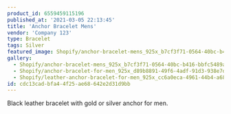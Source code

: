 ```yaml
---
product_id: 6559459115196
published_at: '2021-03-05 22:13:45'
title: 'Anchor Bracelet Mens'
vendor: 'Company 123'
type: Bracelet
tags: Silver
featured_image: Shopify/anchor-bracelet-mens_925x_b7cf3f71-0564-40bc-b416-bbfc5489add6.jpg
gallery:
  - Shopify/anchor-bracelet-mens_925x_b7cf3f71-0564-40bc-b416-bbfc5489add6-1616002283.jpg
  - Shopify/anchor-bracelet-for-men_925x_d89b8891-49f6-4adf-91d3-938e7dcd1966.jpg
  - Shopify/leather-anchor-bracelet-for-men_925x_cc6a0eca-4961-44b4-a68f-029ed5610a13.jpg
id: cdc13cad-bfa4-4f25-ae68-642e2d31d9bb
---
```

<p>Black leather bracelet with gold or silver anchor for men.</p>